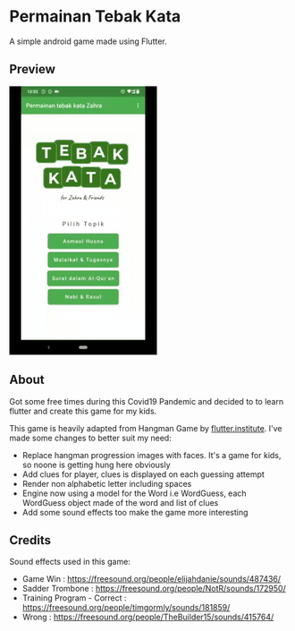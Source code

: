 # Permainan Tebak Kata

A simple android game made using Flutter. 

## Preview
![App Preview](/other/demo.gif?raw=true "Preview")



## About
Got some free times during this Covid19 Pandemic and decided to to learn flutter and create this game for my kids. 

This game is heavily adapted from Hangman Game by [flutter.institute](https://flutter.institute/simple-games-with-flutter-web-hangman/). I've made some changes to better suit my need:
* Replace hangman progression images with faces. It's a game for kids, so noone is getting hung here obviously
* Add clues for player, clues is displayed on each guessing attempt
* Render non alphabetic letter including spaces
* Engine now using a model for the Word i.e WordGuess, each WordGuess object made of the word and list of clues
* Add some sound effects too make the game more interesting


## Credits
Sound effects used in this game:
* Game Win : https://freesound.org/people/elijahdanie/sounds/487436/
* Sadder Trombone : https://freesound.org/people/NotR/sounds/172950/
* Training Program - Correct : https://freesound.org/people/timgormly/sounds/181859/
* Wrong : https://freesound.org/people/TheBuilder15/sounds/415764/

